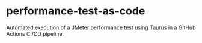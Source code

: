 # performance-test-as-code
Automated execution of a JMeter performance test using Taurus in a GitHub Actions CI/CD pipeline.
